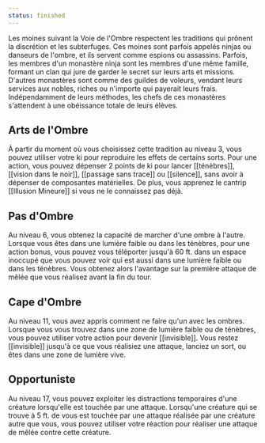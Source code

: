 ```yaml
---
status: finished
---
```

Les moines suivant la Voie de l'Ombre respectent les traditions qui prônent la discrétion et les subterfuges. Ces moines sont parfois appelés ninjas ou danseurs de l'ombre, et ils servent comme espions ou assassins. Parfois, les membres d'un monastère ninja sont les membres d'une même famille, formant un clan qui jure de garder le secret sur leurs arts et missions. D'autres monastères sont comme des guildes de voleurs, vendant leurs services aux nobles, riches ou n'importe qui payerait leurs frais. Indépendamment de leurs méthodes, les chefs de ces monastères s'attendent à une obéissance totale de leurs élèves.

## Arts de l'Ombre

À partir du moment où vous choisissez cette tradition au niveau 3, vous pouvez utiliser votre ki pour reproduire les effets de certains sorts. Pour une action, vous pouvez dépenser 2 points de ki pour lancer [[ténèbres]], [[vision dans le noir]], [[passage sans trace]] ou [[silence]], sans avoir à dépenser de composantes matérielles. De plus, vous apprenez le cantrip [[Illusion Mineure]] si vous ne le connaissez pas déjà.

## Pas d'Ombre

Au niveau 6, vous obtenez la capacité de marcher d'une ombre à l'autre. Lorsque vous êtes dans une lumière faible ou dans les ténèbres, pour une action bonus, vous pouvez vous téléporter jusqu'à 60 ft. dans un espace inoccupé que vous pouvez voir qui est aussi dans une lumière faible ou dans les ténèbres. Vous obtenez alors l'avantage sur la première attaque de mêlée que vous réalisez avant la fin du tour.

## Cape d'Ombre

Au niveau 11, vous avez appris comment ne faire qu'un avec les ombres. Lorsque vous vous trouvez dans une zone de lumière faible ou de ténèbres, vous pouvez utiliser votre action pour devenir [[invisible]]. Vous restez [[invisible]] jusqu'à ce que vous réalisiez une attaque, lanciez un sort, ou êtes dans une zone de lumière vive.

## Opportuniste

Au niveau 17, vous pouvez exploiter les distractions temporaires d'une créature lorsqu'elle est touchée par une attaque. Lorsqu'une créature qui se trouve à 5 ft. de vous est touchée par une attaque réalisée par une créature autre que vous, vous pouvez utiliser votre réaction pour réaliser une attaque de mêlée contre cette créature.